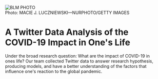 ![BLM PHOTO]() <br />
Photo: MACIE J. LUCZNIEWSKI—NURPHOTO/GETTY IMAGES


# A Twitter Data Analysis of the COVID-19 Impact in One's Life

Under the broad research question: What are the impact of COVID-19 in ones life? Our team collected Twitter data to answer research hypothesis, producing models, and have a better understanding of the factors that influence one's reaction to the global pandemic.

